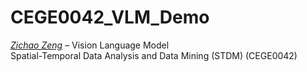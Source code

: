 # CEGE0042_VLM_Demo

_[Zichao Zeng](https://www.zengzichao.com/en/)_ – Vision Language Model   
Spatial-Temporal Data Analysis and Data Mining (STDM) (CEGE0042) 
